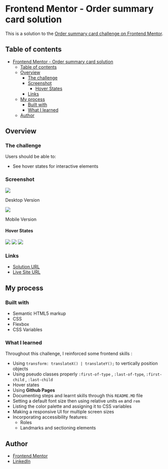 # Frontend Mentor - Order summary card solution

This is a solution to the [Order summary card challenge on Frontend Mentor](https://www.frontendmentor.io/challenges/order-summary-component-QlPmajDUj). 

## Table of contents

- [Frontend Mentor - Order summary card solution](#frontend-mentor---order-summary-card-solution)
  - [Table of contents](#table-of-contents)
  - [Overview](#overview)
    - [The challenge](#the-challenge)
    - [Screenshot](#screenshot)
      - [Hover States](#hover-states)
    - [Links](#links)
  - [My process](#my-process)
    - [Built with](#built-with)
    - [What I learned](#what-i-learned)
  - [Author](#author)

## Overview

### The challenge

Users should be able to:

- See hover states for interactive elements

### Screenshot

![](Screenshots/Desktop.png)

Desktop Version  

![](Screenshots/Mobile.png)

Mobile Version

#### Hover States

![](Screenshots/Hover_1.png)
![](Screenshots/Hover_2.png)
![](Screenshots/Hover_3.png)


### Links

- [Solution URL](https://github.com/Muhammad-Nabeel-Sh/Order-Summary-Component-Challenge-Hub)
- [Live Site URL](https://muhammad-nabeel-sh.github.io/Order-Summary-Component-Challenge-Hub/)

## My process

### Built with

- Semantic HTML5 markup
- CSS 
- Flexbox
- CSS Variables

### What I learned

Throughout this challenge, I reinforced some frontend skills :

* Using `transform: translateX() | translateY();` to vertically position objects
* Using pseudo classes properly `:first-of-type` , `:last-of-type`, `:first-child` , `:last-child`
* Hover states
* Using **Github Pages**
* Documenting steps and learnt skills through this `README.MD` file
* Setting a default font size then using relative units `em` and `rem`
* Listing the color palette and assigning it to CSS variables
* Making a responsive UI for multiple screen sizes
* Incorporating accessibility features:
  * Roles
  * Landmarks and sectioning elements

## Author

- [Frontend Mentor](https://www.frontendmentor.io/profile/Muhammad-Nabeel-Sh)
- [LinkedIn](https://www.linkedin.com/in/muhammad-nabil-ibrahim-728b571b8/)
